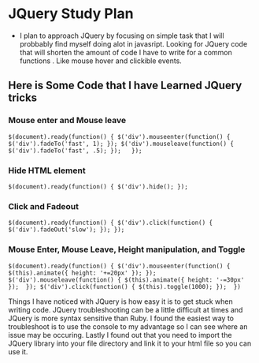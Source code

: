 # JQuery Study Plan

* I plan to approach JQuery by focusing on simple task that I will probbably find myself doing alot in javasript. Looking for JQuery code that will shorten the amount of code I have to write for a common functions
. Like mouse hover and clickible events. 

## Here is Some Code that I have Learned JQuery tricks 


### Mouse enter and Mouse leave
`$(document).ready(function() {
    $('div').mouseenter(function() {
        $('div').fadeTo('fast', 1);
    });
    $('div').mouseleave(function() {
        $('div').fadeTo('fast', .5);
    });  
});`

### Hide HTML element
`$(document).ready(function() {
    $('div').hide();
});`

### Click and Fadeout
`$(document).ready(function() {
    $('div').click(function() {
        $('div').fadeOut('slow');
    });
});`

### Mouse Enter, Mouse Leave, Height manipulation, and Toggle
`$(document).ready(function() {
   $('div').mouseenter(function() {
       $(this).animate({
           height: '+=20px'
       });
   });
   $('div').mouseleave(function() {
       $(this).animate({
           height: '-=30px'
       }); 
   });
   $('div').click(function() {
       $(this).toggle(1000);
   }); 
})`

Things I have noticed with JQuery is how easy it is to get stuck when writing code. JQuery troubleshooting can be a little difficult at times and JQuery is more syntax sensitive than Ruby. I found the easiest way to troubleshoot is to use the console to my advantage so I can see where an issue may be occuring. Lastly I found out that you need to import the JQuery library into your file directory and link it to your html file so you can use it. 
